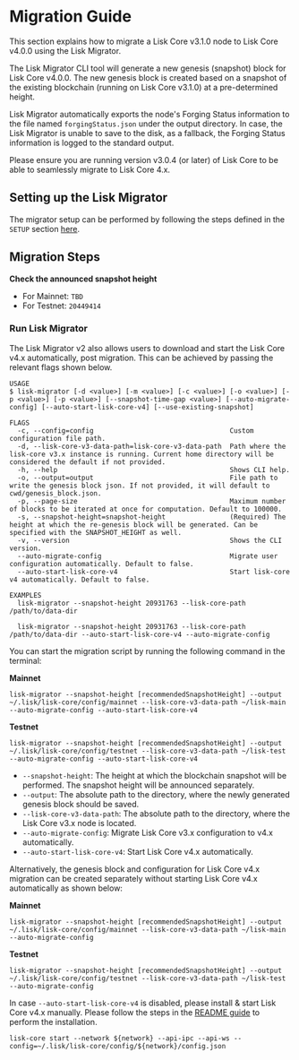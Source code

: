 # Migration Guide

This section explains how to migrate a Lisk Core v3.1.0 node to Lisk Core v4.0.0 using the Lisk Migrator.

The Lisk Migrator CLI tool will generate a new genesis (snapshot) block for Lisk Core v4.0.0.
The new genesis block is created based on a snapshot of the existing blockchain (running on Lisk Core v3.1.0) at a pre-determined height.

Lisk Migrator automatically exports the node's Forging Status information to the file named `forgingStatus.json` under the output directory.
In case, the Lisk Migrator is unable to save to the disk, as a fallback, the Forging Status information is logged to the standard output.

<!--

> Note: Please ensure that the file name and the checksum filename are the same, whereby the checksum file has an additional extension (lisk-migrator-v2.0.0.tar.gz, and will have a checksum file by the name of lisk-migrator-v2.0.0.tar.gz.SHA256), and are present in the same directory.

-->

Please ensure you are running version v3.0.4 (or later) of Lisk Core to be able to seamlessly migrate to Lisk Core 4.x.

## Setting up the Lisk Migrator

The migrator setup can be performed by following the steps defined in the `SETUP` section [here](../README.md#setup).

<!--


### Download checksum and verify

Download the checksum and verify the successful download of lisk-migrator.

```
curl -O https://downloads.lisk.com/lisk-migrator/lisk-migrator-v2.0.0.tar.gz.SHA256
```

### Verify checksum

**Linux**

```
sha256sum -c lisk-migrator-v2.0.0.tar.gz.SHA256
lisk-migrator-v2.0.0.tar.gz: OK
```

**MacOS**

```
shasum -a 256 -c lisk-migrator-v2.0.0.tar.gz.SHA256
lisk-migrator-v2.0.0.tar.gz: OK
```

> Note: Please ensure that the file name and the checksum filename are the same, where the checksum file has an additional extension (lisk-migrator-v2.0.0.tar.gz, and will have a checksum file by the name of lisk-migrator-v2.0.0.tar.gz.SHA256), which are present in the same directory.

### Add to PATH

Make the `lisk-migrator` command available in the PATH, e.g. by executing the following command:

```
export PATH="$PATH:$HOME/lisk-migrator/bin"
```

> Replace `$HOME` with the absolute path of where the `lisk-migrator` folder is located, in case it was extracted somewhere else other than in your home directory.

> Alternatively the migrator setup can be performed by following the steps defined in this section [here](../README.md).

-->

## Migration Steps

**Check the announced snapshot height**

- For Mainnet: `TBD`
- For Testnet: `20449414`

### Run Lisk Migrator

The Lisk Migrator v2 also allows users to download and start the Lisk Core v4.x automatically, post migration. This can be achieved by passing the relevant flags shown below.

```
USAGE
$ lisk-migrator [-d <value>] [-m <value>] [-c <value>] [-o <value>] [-p <value>] [-p <value>] [--snapshot-time-gap <value>] [--auto-migrate-config] [--auto-start-lisk-core-v4] [--use-existing-snapshot]

FLAGS
  -c, --config=config                                  Custom configuration file path.
  -d, --lisk-core-v3-data-path=lisk-core-v3-data-path  Path where the lisk-core v3.x instance is running. Current home directory will be considered the default if not provided.
  -h, --help                                           Shows CLI help.
  -o, --output=output                                  File path to write the genesis block json. If not provided, it will default to cwd/genesis_block.json.
  -p, --page-size                                      Maximum number of blocks to be iterated at once for computation. Default to 100000.
  -s, --snapshot-height=snapshot-height                (Required) The height at which the re-genesis block will be generated. Can be specified with the SNAPSHOT_HEIGHT as well.
  -v, --version                                        Shows the CLI version.
  --auto-migrate-config                                Migrate user configuration automatically. Default to false.
  --auto-start-lisk-core-v4                            Start lisk-core v4 automatically. Default to false.

EXAMPLES
  lisk-migrator --snapshot-height 20931763 --lisk-core-path /path/to/data-dir

  lisk-migrator --snapshot-height 20931763 --lisk-core-path /path/to/data-dir --auto-start-lisk-core-v4 --auto-migrate-config
```

<!--

If you have added `lisk-migrator` to the PATH as described in the [setting-up-the-lisk-migrator](#setting-up-the-lisk-migrator) section, you can start the migration script by running the following command in the terminal:

-->

You can start the migration script by running the following command in the terminal:

**Mainnet**

```
lisk-migrator --snapshot-height [recommendedSnapshotHeight] --output ~/.lisk/lisk-core/config/mainnet --lisk-core-v3-data-path ~/lisk-main --auto-migrate-config --auto-start-lisk-core-v4
```

**Testnet**

```
lisk-migrator --snapshot-height [recommendedSnapshotHeight] --output ~/.lisk/lisk-core/config/testnet --lisk-core-v3-data-path ~/lisk-test --auto-migrate-config --auto-start-lisk-core-v4
```

- `--snapshot-height`:
  The height at which the blockchain snapshot will be performed.
  The snapshot height will be announced separately.
- `--output`:
  The absolute path to the directory, where the newly generated genesis block should be saved.
- `--lisk-core-v3-data-path`:
  The absolute path to the directory, where the Lisk Core v3.x node is located.
- `--auto-migrate-config`:
  Migrate Lisk Core v3.x configuration to v4.x automatically.
- `--auto-start-lisk-core-v4`:
  Start Lisk Core v4.x automatically.

Alternatively, the genesis block and configuration for Lisk Core v4.x migration can be created separately without starting Lisk Core v4.x automatically as shown below:

**Mainnet**

```
lisk-migrator --snapshot-height [recommendedSnapshotHeight] --output ~/.lisk/lisk-core/config/mainnet --lisk-core-v3-data-path ~/lisk-main --auto-migrate-config
```

**Testnet**

```
lisk-migrator --snapshot-height [recommendedSnapshotHeight] --output ~/.lisk/lisk-core/config/testnet --lisk-core-v3-data-path ~/lisk-test --auto-migrate-config
```

In case `--auto-start-lisk-core-v4` is disabled, please install & start Lisk Core v4.x manually.
Please follow the steps in the [README guide](https://github.com/LiskHQ/lisk-core/blob/development/README.md#installation) to perform the installation.

```
lisk-core start --network ${network} --api-ipc --api-ws --config=~/.lisk/lisk-core/config/${network}/config.json
```
